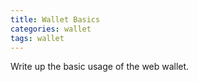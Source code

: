 ```yaml
---
title: Wallet Basics
categories: wallet
tags: wallet
---
```



Write up the basic usage of the web wallet. 

